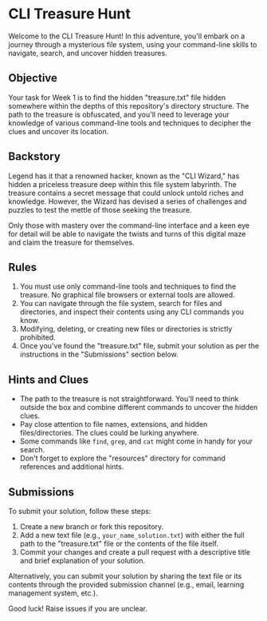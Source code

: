 # CLI Treasure Hunt

Welcome to the CLI Treasure Hunt! In this adventure, you'll embark on a journey through a mysterious file system, using your command-line skills to navigate, search, and uncover hidden treasures.

## Objective

Your task for Week 1 is to find the hidden "treasure.txt" file hidden somewhere within the depths of this repository's directory structure. The path to the treasure is obfuscated, and you'll need to leverage your knowledge of various command-line tools and techniques to decipher the clues and uncover its location.

## Backstory

Legend has it that a renowned hacker, known as the "CLI Wizard," has hidden a priceless treasure deep within this file system labyrinth. The treasure contains a secret message that could unlock untold riches and knowledge. However, the Wizard has devised a series of challenges and puzzles to test the mettle of those seeking the treasure.

Only those with mastery over the command-line interface and a keen eye for detail will be able to navigate the twists and turns of this digital maze and claim the treasure for themselves.

## Rules

1. You must use only command-line tools and techniques to find the treasure. No graphical file browsers or external tools are allowed.
2. You can navigate through the file system, search for files and directories, and inspect their contents using any CLI commands you know.
3. Modifying, deleting, or creating new files or directories is strictly prohibited.
4. Once you've found the "treasure.txt" file, submit your solution as per the instructions in the "Submissions" section below.

## Hints and Clues

- The path to the treasure is not straightforward. You'll need to think outside the box and combine different commands to uncover the hidden clues.
- Pay close attention to file names, extensions, and hidden files/directories. The clues could be lurking anywhere.
- Some commands like `find`, `grep`, and `cat` might come in handy for your search.
- Don't forget to explore the "resources" directory for command references and additional hints.

## Submissions

To submit your solution, follow these steps:

1. Create a new branch or fork this repository.
2. Add a new text file (e.g., `your_name_solution.txt`) with either the full path to the "treasure.txt" file or the contents of the file itself.
3. Commit your changes and create a pull request with a descriptive title and brief explanation of your solution.

Alternatively, you can submit your solution by sharing the text file or its contents through the provided submission channel (e.g., email, learning management system, etc.).

Good luck! Raise issues if you are unclear.
